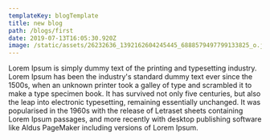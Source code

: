 ```yaml
---
templateKey: blogTemplate
title: new blog
path: /blogs/first
date: 2019-07-13T16:05:30.920Z
image: /static/assets/26232636_1392162604245445_6888579497799133825_o.jpg
---
```

Lorem Ipsum is simply dummy text of the printing and typesetting industry. Lorem Ipsum has been the industry's standard dummy text ever since the 1500s, when an unknown printer took a galley of type and scrambled it to make a type specimen book. It has survived not only five centuries, but also the leap into electronic typesetting, remaining essentially unchanged. It was popularised in the 1960s with the release of Letraset sheets containing Lorem Ipsum passages, and more recently with desktop publishing software like Aldus PageMaker including versions of Lorem Ipsum.
